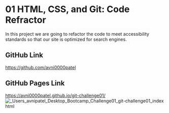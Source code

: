 # 01 HTML, CSS, and Git: Code Refractor
In this project we are going to refactor the code to meet accessibility standards so that our site is optimized for search engines. 
## GitHub Link
https://github.com/avni0000patel
## GitHub Pages Link
https://avni0000patel.github.io/git-challenge01/
![_Users_avnipatel_Desktop_Bootcamp_Challenge01_git-challenge01_index html](https://user-images.githubusercontent.com/104175474/172230749-8afcbf29-dea1-4460-8405-a19328eb5caa.png)
